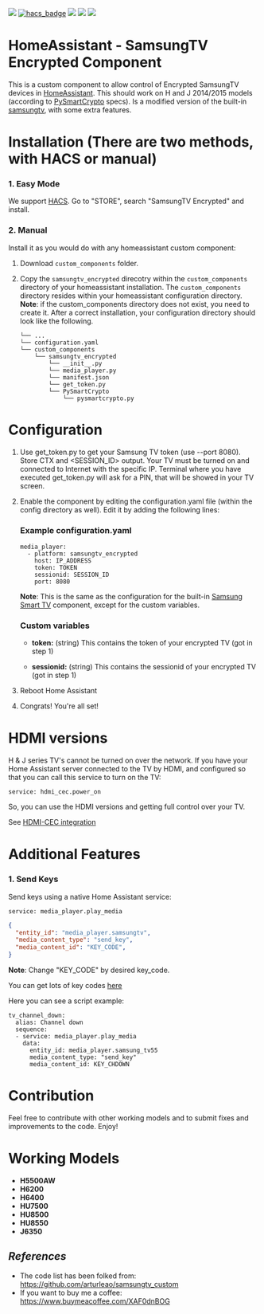 [![](https://img.shields.io/github/release/sermayoral/ha-samsungtv-encrypted/all.svg?style=for-the-badge)](https://github.com/sermayoral/ha-samsungtv-encrypted/releases)
[![hacs_badge](https://img.shields.io/badge/HACS-Default-orange.svg?style=for-the-badge)](https://github.com/custom-components/hacs)
[![](https://img.shields.io/github/license/sermayoral/ha-samsungtv-encrypted?style=for-the-badge)](LICENSE)
[![](https://img.shields.io/badge/MAINTAINER-%40sermayoral-red?style=for-the-badge)](https://github.com/sermayoral)
[![](https://img.shields.io/badge/COMMUNITY-FORUM-success?style=for-the-badge)](https://community.home-assistant.io)

# HomeAssistant - SamsungTV Encrypted Component

This is a custom component to allow control of Encrypted SamsungTV devices in [HomeAssistant](https://home-assistant.io). 
This should work on H and J 2014/2015 models (according to [PySmartCrypto](https://github.com/eclair4151/SmartCrypto)
specs). Is a modified version of the built-in [samsungtv](https://www.home-assistant.io/integrations/samsungtv/), with
some extra features.

# Installation (There are two methods, with HACS or manual)

### 1. Easy Mode

We support [HACS](https://hacs.netlify.com/). Go to "STORE", search "SamsungTV Encrypted" and install.

### 2. Manual

Install it as you would do with any homeassistant custom component:

1. Download `custom_components` folder.
2. Copy the `samsungtv_encrypted` direcotry within the `custom_components` directory of your homeassistant installation. 
The `custom_components` directory resides within your homeassistant configuration directory.
**Note**: if the custom_components directory does not exist, you need to create it.
After a correct installation, your configuration directory should look like the following.

    ```
    └── ...
    └── configuration.yaml
    └── custom_components
        └── samsungtv_encrypted
            └── __init__.py
            └── media_player.py
            └── manifest.json
            └── get_token.py
            └── PySmartCrypto
                └── pysmartcrypto.py
    ```

# Configuration

1. Use get_token.py to get your Samsung TV token (use --port 8080). Store CTX <TOKEN> and <SESSION_ID> output. Your TV must be turned on and connected to Internet with the specific IP. Terminal where you have executed get_token.py will ask for a PIN, that will be showed in your TV screen.
2. Enable the component by editing the configuration.yaml file (within the config directory as well).
Edit it by adding the following lines:
    ### Example configuration.yaml
    ```
    media_player:
      - platform: samsungtv_encrypted
        host: IP_ADDRESS
        token: TOKEN
        sessionid: SESSION_ID
        port: 8080
    ```
    **Note**: This is the same as the configuration for the built-in [Samsung Smart TV](https://www.home-assistant.io/integrations/samsungtv/) component, except for the custom variables.

    ### Custom variables

    - **token:** (string) This contains the token of your encrypted TV (got in step 1)<br>

    - **sessionid:** (string) This contains the sessionid of your encrypted TV (got in step 1)<br>
    
2. Reboot Home Assistant
3. Congrats! You're all set!

# HDMI versions

H & J series TV's cannot be turned on over the network. If you have your Home Assistant server connected to the TV by
HDMI, and configured so that you can call this service to turn on the TV:
```buildoutcfg
service: hdmi_cec.power_on
```
So, you can use the HDMI versions and getting full control over your TV.

See [HDMI-CEC integration](https://www.home-assistant.io/integrations/hdmi_cec/)

# Additional Features

### 1. Send Keys

Send keys using a native Home Assistant service:

```
service: media_player.play_media
```

```json
{
  "entity_id": "media_player.samsungtv",
  "media_content_type": "send_key",
  "media_content_id": "KEY_CODE",
}
```
**Note**: Change "KEY_CODE" by desired key_code.

You can get lots of key codes [here](https://github.com/roberodin/ha-samsungtv-custom#key-codes)

Here you can see a script example:
```
tv_channel_down:
  alias: Channel down
  sequence:
  - service: media_player.play_media
    data:
      entity_id: media_player.samsung_tv55
      media_content_type: "send_key"
      media_content_id: KEY_CHDOWN
```

# Contribution

Feel free to contribute with other working models and to submit fixes and improvements to the code. Enjoy!

# Working Models

- **H5500AW**
- **H6200**
- **H6400**
- **HU7500**
- **HU8500**
- **HU8550**
- **J6350**

***References***
----------------

- The code list has been folked from: https://github.com/arturleao/samsungtv_custom<br>
- If you want to buy me a coffee: https://www.buymeacoffee.com/XAF0dnBOG
